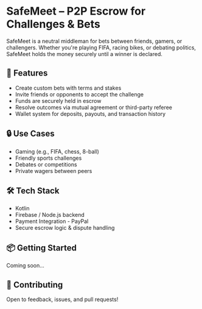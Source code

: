 # SafeMeet – P2P Escrow for Challenges & Bets

SafeMeet is a neutral middleman for bets between friends, gamers, or challengers. Whether you're playing FIFA, racing bikes, or debating politics, SafeMeet holds the money securely until a winner is declared.

## 🚀 Features
- Create custom bets with terms and stakes
- Invite friends or opponents to accept the challenge
- Funds are securely held in escrow
- Resolve outcomes via mutual agreement or third-party referee
- Wallet system for deposits, payouts, and transaction history

## 🔒 Use Cases
- Gaming (e.g., FIFA, chess, 8-ball)
- Friendly sports challenges
- Debates or competitions
- Private wagers between peers

## 🛠️ Tech Stack
- Kotlin
- Firebase / Node.js backend
- Payment Integration - PayPal
- Secure escrow logic & dispute handling

## 📦 Getting Started
Coming soon...

## 🤝 Contributing
Open to feedback, issues, and pull requests!
